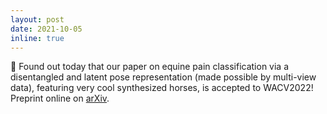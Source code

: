 ```yaml
---
layout: post
date: 2021-10-05
inline: true
---
```


:star_struck: Found out today that our paper on equine pain classification via a disentangled and latent pose representation (made possible by multi-view data), featuring very cool synthesized horses, is accepted to WACV2022! Preprint online on [arXiv](https://arxiv.org/abs/2108.13258).
